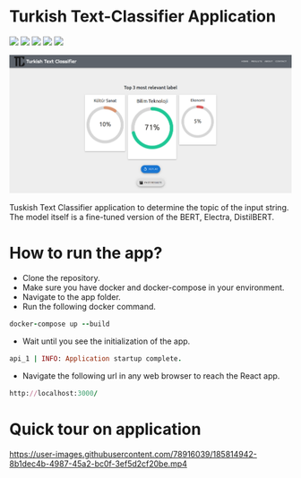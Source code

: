 # Turkish Text-Classifier Application

<a href="#"><img src="https://img.shields.io/badge/Docker-Available-blue?logo=docker&style=for-the-badge" /></a>
<a href="#"><img src="https://img.shields.io/badge/React-v18.2.0-66c8d9?logo=react&style=for-the-badge" /></a>
<a href="#"><img src="https://img.shields.io/badge/FastAPI-v0.79.0-63a871?logo=fastapi&style=for-the-badge" /></a>
<a href="#"><img src="https://img.shields.io/badge/PyTorch-v1.12.0-red?logo=pytorch&style=for-the-badge" /></a>
<a href="#"><img src="https://img.shields.io/badge/MYSQL-v8.0.30-blue?logo=mysql&style=for-the-badge" /></a>


![plot](./images/tca.png)

Tuskish Text Classifier application to determine the topic of the input string. The model itself is a fine-tuned version of the BERT, Electra, DistilBERT.

# How to run the app?

- Clone the repository.
- Make sure you have docker and docker-compose in your environment.
- Navigate to the app folder.
- Run the following docker command.

```ruby
docker-compose up --build
```
- Wait until you see the initialization of the app.

```ruby
api_1 | INFO: Application startup complete.
```

- Navigate the following url in any web browser to reach the React app.

```ruby
http://localhost:3000/
```

# Quick tour on application

https://user-images.githubusercontent.com/78916039/185814942-8b1dec4b-4987-45a2-bc0f-3ef5d2cf20be.mp4

